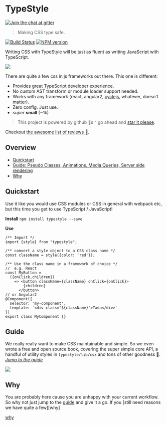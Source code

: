 # TypeStyle

[![Join the chat at  gitter](https://badges.gitter.im/Join%20Chat.svg)](https://gitter.im/typestyle/general)

> Making CSS type safe.

[![Build Status][travis-image]][travis-url]
[![NPM version][npm-image]][npm-url]

Writing CSS with TypeStyle will be just as fluent as writing JavaScript with TypeScript.

![](https://raw.githubusercontent.com/typestyle/typestyle.github.io/source/public/images/autocomplete.gif)

There are quite a few css in js frameworks out there. This one is different:

- Provides great TypeScript developer experience.
- No custom AST transform or module loader support needed.
- Works with any framework (react, angular2, [cyclejs](https://twitter.com/waynemaurer/status/788483714196078593), whatever, doesn't matter).
- Zero config. Just use.
- *super* **small** (~1k)

> This project is powered by github 🌟s ^ go ahead and [star it please](https://github.com/typestyle/typestyle/stargazers).

Checkout [the awesome list of reviews 🌹](http://typestyle.io/#/reviews).

## Overview

* [Quickstart](#quickstart)
* [Guide: Pseudo Classes, Animations, Media Queries, Server side rendering](#guide)
* [Why](#why)

## Quickstart

Use it like you would use CSS modules or CSS in general with webpack etc, but this time you get to use TypeScript / JavaScript!

**Install**
`npm install typestyle --save`

**Use**
```tsx
/** Import */
import {style} from "typestyle";

/** convert a style object to a CSS class name */
const className = style({color: 'red'});

/** Use the class name in a framework of choice */
//  e.g. React
const MyButton =
  ({onClick,children})
    => <button className={className} onClick={onClick}>
        {children}
      </button>
// or Angular2
@Component({
  selector: 'my-component',
  template: `<div class="${className}">Tada</div>`
})
export class MyComponent {}
```

## Guide
We really really want to make CSS maintainable and simple. So we even wrote a free and open source book, covering the super simple core API, a handful of utility styles in `typestyle/lib/csx` and tons of other goodness 🌹. *[Jump to the guide][book]*

[![](https://raw.githubusercontent.com/typestyle/typestyle.github.io/source/public/images/book/cover.png)][book]

## Why
You are probably here cause you are unhappy with your current workflow. So why not just jump to the [guide][book] and give it a go. If you [still need reasons we have quite a few][why]

[free-style]:https://github.com/blakeembrey/free-style
[travis-image]:https://travis-ci.org/typestyle/typestyle.svg?branch=master
[travis-url]:https://travis-ci.org/typestyle/typestyle
[npm-image]:https://img.shields.io/npm/v/typestyle.svg?style=flat
[npm-url]:https://npmjs.org/package/typestyle
[types.ts]:https://github.com/typestyle/typestyle/blob/master/src/types.ts
[csx]:https://github.com/typestyle/typestyle#csx
[book]:http://typestyle.io
[why](http://typestyle.io/#/why)
